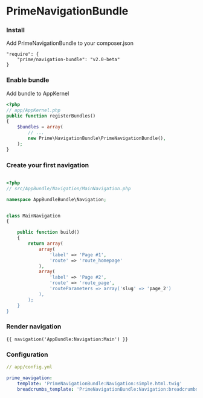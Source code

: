 # PrimeNavigationBundle

### Install

Add PrimeNavigationBundle to your composer.json

```
"require": {
    "prime/navigation-bundle": "v2.0-beta"
}
```

### Enable bundle

Add bundle to AppKernel

``` php
<?php
// app/AppKernel.php
public function registerBundles()
{
    $bundles = array(
        // ...
        new Prime\NavigationBundle\PrimeNavigationBundle(),
    );
}

```

### Create your first navigation

``` php

<?php
// src/AppBundle/Navigation/MainNavigation.php

namespace AppBundleBundle\Navigation;


class MainNavigation
{

    public function build()
    {
        return array(
            array(
                'label' => 'Page #1',
                'route' => 'route_homepage'
            ),
            array(
                'label' => 'Page #2',
                'route' => 'route_page',
                'routeParameters => array('slug' => 'page_2')
            ),
        );
    }
}

```

### Render navigation

```
{{ navigation('AppBundle:Navigation:Main') }}
```

### Configuration

``` yaml
// app/config.yml

prime_navigation:
    template: 'PrimeNavigationBundle:Navigation:simple.html.twig'
    breadcrumbs_template: 'PrimeNavigationBundle:Navigation:breadcrumbs.html.twig'
```